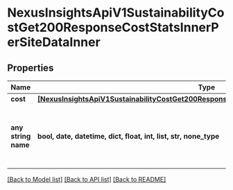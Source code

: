 # NexusInsightsApiV1SustainabilityCostGet200ResponseCostStatsInnerPerSiteDataInner


## Properties
Name | Type | Description | Notes
------------ | ------------- | ------------- | -------------
**cost** | [**[NexusInsightsApiV1SustainabilityCostGet200ResponseCostStatsInnerPerSiteDataInnerCostInner]**](NexusInsightsApiV1SustainabilityCostGet200ResponseCostStatsInnerPerSiteDataInnerCostInner.md) |  | [optional] 
**any string name** | **bool, date, datetime, dict, float, int, list, str, none_type** | any string name can be used but the value must be the correct type | [optional]

[[Back to Model list]](../README.md#documentation-for-models) [[Back to API list]](../README.md#documentation-for-api-endpoints) [[Back to README]](../README.md)


